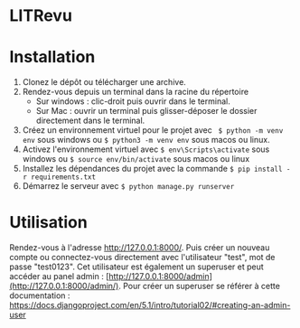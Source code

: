 # LITRevu
 
# Installation
1. Clonez le dépôt ou télécharger une archive.
2. Rendez-vous depuis un terminal dans la racine du répertoire
   - Sur windows : clic-droit puis ouvrir dans le terminal.
   - Sur Mac : ouvrir un terminal puis glisser-déposer le dossier directement dans le terminal.
3. Créez un environnement virtuel pour le projet avec ``` $ python -m venv env``` sous windows ou ```$ python3 -m venv env``` sous macos ou linux.
4. Activez l'environnement virtuel avec ```$ env\Scripts\activate``` sous windows ou ```$ source env/bin/activate``` sous macos ou linux
5. Installez les dépendances du projet avec la commande ```$ pip install -r requirements.txt```
6. Démarrez le serveur avec ```$ python manage.py runserver```

# Utilisation
Rendez-vous à l'adresse http://127.0.0.1:8000/. Puis créer un nouveau compte ou connectez-vous directement avec l'utilisateur "test", mot de passe "test0123". Cet utilisateur est également un superuser et peut accéder au panel admin : [http://127.0.0.1:8000/admin](http://127.0.0.1:8000/admin/).
Pour créer un superuser se référer à cette documentation : https://docs.djangoproject.com/en/5.1/intro/tutorial02/#creating-an-admin-user
